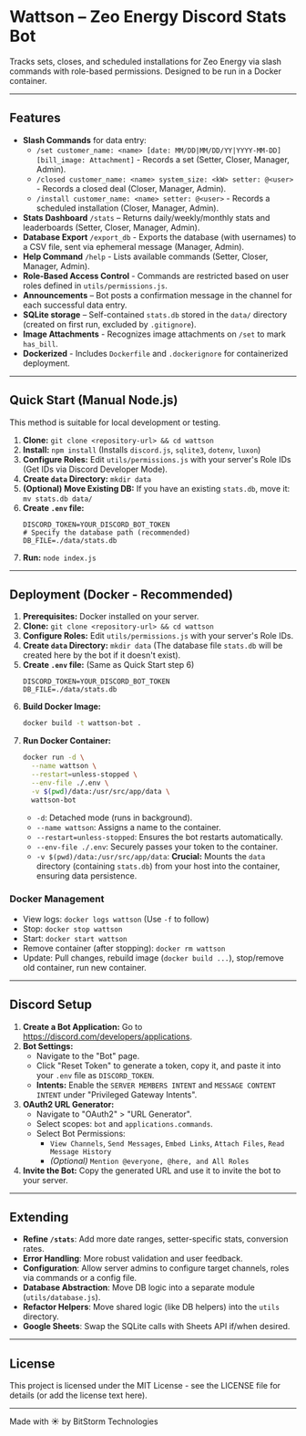 # Wattson – Zeo Energy Discord Stats Bot

Tracks sets, closes, and scheduled installations for Zeo Energy via slash commands with role-based permissions. Designed to be run in a Docker container.

---

## Features

*   **Slash Commands** for data entry:
    *   `/set customer_name: <name> [date: MM/DD|MM/DD/YY|YYYY-MM-DD] [bill_image: Attachment]` - Records a set (Setter, Closer, Manager, Admin).
    *   `/closed customer_name: <name> system_size: <kW> setter: @<user>` - Records a closed deal (Closer, Manager, Admin).
    *   `/install customer_name: <name> setter: @<user>` - Records a scheduled installation (Closer, Manager, Admin).
*   **Stats Dashboard** `/stats` – Returns daily/weekly/monthly stats and leaderboards (Setter, Closer, Manager, Admin).
*   **Database Export** `/export_db` - Exports the database (with usernames) to a CSV file, sent via ephemeral message (Manager, Admin).
*   **Help Command** `/help` - Lists available commands (Setter, Closer, Manager, Admin).
*   **Role-Based Access Control** - Commands are restricted based on user roles defined in `utils/permissions.js`.
*   **Announcements** – Bot posts a confirmation message in the channel for each successful data entry.
*   **SQLite storage** – Self-contained `stats.db` stored in the `data/` directory (created on first run, excluded by `.gitignore`).
*   **Image Attachments** - Recognizes image attachments on `/set` to mark `has_bill`.
*   **Dockerized** - Includes `Dockerfile` and `.dockerignore` for containerized deployment.

---

## Quick Start (Manual Node.js)

This method is suitable for local development or testing.

1.  **Clone:** `git clone <repository-url> && cd wattson`
2.  **Install:** `npm install` (Installs `discord.js`, `sqlite3`, `dotenv`, `luxon`)
3.  **Configure Roles:** Edit `utils/permissions.js` with your server's Role IDs (Get IDs via Discord Developer Mode).
4.  **Create `data` Directory:** `mkdir data`
5.  **(Optional) Move Existing DB:** If you have an existing `stats.db`, move it: `mv stats.db data/`
6.  **Create `.env` file:**
    ```env
    DISCORD_TOKEN=YOUR_DISCORD_BOT_TOKEN
    # Specify the database path (recommended)
    DB_FILE=./data/stats.db
    ```
7.  **Run:** `node index.js`

---

## Deployment (Docker - Recommended)

1.  **Prerequisites:** Docker installed on your server.
2.  **Clone:** `git clone <repository-url> && cd wattson`
3.  **Configure Roles:** Edit `utils/permissions.js` with your server's Role IDs.
4.  **Create `data` Directory:** `mkdir data` (The database file `stats.db` will be created here by the bot if it doesn't exist).
5.  **Create `.env` file:** (Same as Quick Start step 6)
    ```env
    DISCORD_TOKEN=YOUR_DISCORD_BOT_TOKEN
    DB_FILE=./data/stats.db
    ```
6.  **Build Docker Image:**
    ```bash
    docker build -t wattson-bot .
    ```
7.  **Run Docker Container:**
    ```bash
    docker run -d \
      --name wattson \
      --restart=unless-stopped \
      --env-file ./.env \
      -v $(pwd)/data:/usr/src/app/data \
      wattson-bot
    ```
    *   `-d`: Detached mode (runs in background).
    *   `--name wattson`: Assigns a name to the container.
    *   `--restart=unless-stopped`: Ensures the bot restarts automatically.
    *   `--env-file ./.env`: Securely passes your token to the container.
    *   `-v $(pwd)/data:/usr/src/app/data`: **Crucial:** Mounts the `data` directory (containing `stats.db`) from your host into the container, ensuring data persistence.

### Docker Management

*   View logs: `docker logs wattson` (Use `-f` to follow)
*   Stop: `docker stop wattson`
*   Start: `docker start wattson`
*   Remove container (after stopping): `docker rm wattson`
*   Update: Pull changes, rebuild image (`docker build ...`), stop/remove old container, run new container.

---

## Discord Setup

1.  **Create a Bot Application:** Go to <https://discord.com/developers/applications>.
2.  **Bot Settings:**
    *   Navigate to the "Bot" page.
    *   Click "Reset Token" to generate a token, copy it, and paste it into your `.env` file as `DISCORD_TOKEN`.
    *   **Intents:** Enable the `SERVER MEMBERS INTENT` and `MESSAGE CONTENT INTENT` under "Privileged Gateway Intents".
3.  **OAuth2 URL Generator:**
    *   Navigate to "OAuth2" > "URL Generator".
    *   Select scopes: `bot` and `applications.commands`.
    *   Select Bot Permissions:
        *   `View Channels`, `Send Messages`, `Embed Links`, `Attach Files`, `Read Message History`
        *   *(Optional)* `Mention @everyone, @here, and All Roles`
4.  **Invite the Bot:** Copy the generated URL and use it to invite the bot to your server.

---

## Extending

*   **Refine `/stats`**: Add more date ranges, setter-specific stats, conversion rates.
*   **Error Handling**: More robust validation and user feedback.
*   **Configuration**: Allow server admins to configure target channels, roles via commands or a config file.
*   **Database Abstraction**: Move DB logic into a separate module (`utils/database.js`).
*   **Refactor Helpers**: Move shared logic (like DB helpers) into the `utils` directory.
*   **Google Sheets**: Swap the SQLite calls with Sheets API if/when desired.

---

## License

This project is licensed under the MIT License - see the LICENSE file for details (or add the license text here).

---

Made with ☀️ by BitStorm Technologies